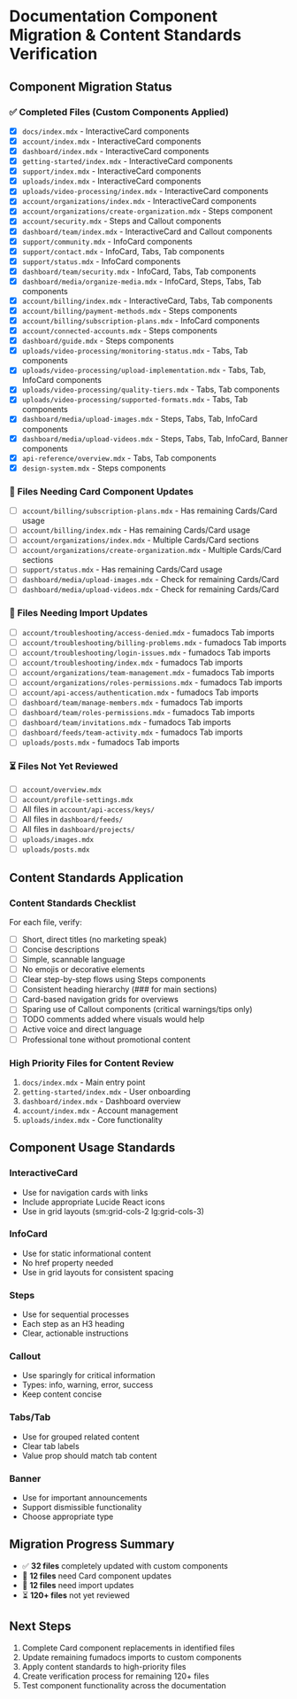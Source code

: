 # Documentation Component Migration & Content Standards Verification

## Component Migration Status

### ✅ Completed Files (Custom Components Applied)
- [x] `docs/index.mdx` - InteractiveCard components
- [x] `account/index.mdx` - InteractiveCard components  
- [x] `dashboard/index.mdx` - InteractiveCard components
- [x] `getting-started/index.mdx` - InteractiveCard components
- [x] `support/index.mdx` - InteractiveCard components
- [x] `uploads/index.mdx` - InteractiveCard components
- [x] `uploads/video-processing/index.mdx` - InteractiveCard components
- [x] `account/organizations/index.mdx` - InteractiveCard components
- [x] `account/organizations/create-organization.mdx` - Steps component
- [x] `account/security.mdx` - Steps and Callout components
- [x] `dashboard/team/index.mdx` - InteractiveCard and Callout components
- [x] `support/community.mdx` - InfoCard components
- [x] `support/contact.mdx` - InfoCard, Tabs, Tab components
- [x] `support/status.mdx` - InfoCard components
- [x] `dashboard/team/security.mdx` - InfoCard, Tabs, Tab components
- [x] `dashboard/media/organize-media.mdx` - InfoCard, Steps, Tabs, Tab components
- [x] `account/billing/index.mdx` - InteractiveCard, Tabs, Tab components
- [x] `account/billing/payment-methods.mdx` - Steps components
- [x] `account/billing/subscription-plans.mdx` - InfoCard components
- [x] `account/connected-accounts.mdx` - Steps components
- [x] `dashboard/guide.mdx` - Steps components
- [x] `uploads/video-processing/monitoring-status.mdx` - Tabs, Tab components
- [x] `uploads/video-processing/upload-implementation.mdx` - Tabs, Tab, InfoCard components
- [x] `uploads/video-processing/quality-tiers.mdx` - Tabs, Tab components
- [x] `uploads/video-processing/supported-formats.mdx` - Tabs, Tab components
- [x] `dashboard/media/upload-images.mdx` - Steps, Tabs, Tab, InfoCard components
- [x] `dashboard/media/upload-videos.mdx` - Steps, Tabs, Tab, InfoCard, Banner components
- [x] `api-reference/overview.mdx` - Tabs, Tab components
- [x] `design-system.mdx` - Steps components

### 🔄 Files Needing Card Component Updates
- [ ] `account/billing/subscription-plans.mdx` - Has remaining Cards/Card usage
- [ ] `account/billing/index.mdx` - Has remaining Cards/Card usage  
- [ ] `account/organizations/index.mdx` - Multiple Cards/Card sections
- [ ] `account/organizations/create-organization.mdx` - Multiple Cards/Card sections
- [ ] `support/status.mdx` - Has remaining Cards/Card usage
- [ ] `dashboard/media/upload-images.mdx` - Check for remaining Cards/Card
- [ ] `dashboard/media/upload-videos.mdx` - Check for remaining Cards/Card

### 🔄 Files Needing Import Updates
- [ ] `account/troubleshooting/access-denied.mdx` - fumadocs Tab imports
- [ ] `account/troubleshooting/billing-problems.mdx` - fumadocs Tab imports
- [ ] `account/troubleshooting/login-issues.mdx` - fumadocs Tab imports
- [ ] `account/troubleshooting/index.mdx` - fumadocs Tab imports
- [ ] `account/organizations/team-management.mdx` - fumadocs Tab imports
- [ ] `account/organizations/roles-permissions.mdx` - fumadocs Tab imports
- [ ] `account/api-access/authentication.mdx` - fumadocs Tab imports
- [ ] `dashboard/team/manage-members.mdx` - fumadocs Tab imports
- [ ] `dashboard/team/roles-permissions.mdx` - fumadocs Tab imports
- [ ] `dashboard/team/invitations.mdx` - fumadocs Tab imports
- [ ] `dashboard/feeds/team-activity.mdx` - fumadocs Tab imports
- [ ] `uploads/posts.mdx` - fumadocs Tab imports

### ⏳ Files Not Yet Reviewed
- [ ] `account/overview.mdx`
- [ ] `account/profile-settings.mdx`
- [ ] All files in `account/api-access/keys/`
- [ ] All files in `dashboard/feeds/`
- [ ] All files in `dashboard/projects/`
- [ ] `uploads/images.mdx`
- [ ] `uploads/posts.mdx`

## Content Standards Application

### Content Standards Checklist
For each file, verify:
- [ ] Short, direct titles (no marketing speak)
- [ ] Concise descriptions
- [ ] Simple, scannable language
- [ ] No emojis or decorative elements
- [ ] Clear step-by-step flows using Steps components
- [ ] Consistent heading hierarchy (### for main sections)
- [ ] Card-based navigation grids for overviews
- [ ] Sparing use of Callout components (critical warnings/tips only)
- [ ] TODO comments added where visuals would help
- [ ] Active voice and direct language
- [ ] Professional tone without promotional content

### High Priority Files for Content Review
1. `docs/index.mdx` - Main entry point
2. `getting-started/index.mdx` - User onboarding
3. `dashboard/index.mdx` - Dashboard overview
4. `account/index.mdx` - Account management
5. `uploads/index.mdx` - Core functionality

## Component Usage Standards

### InteractiveCard
- Use for navigation cards with links
- Include appropriate Lucide React icons
- Use in grid layouts (sm:grid-cols-2 lg:grid-cols-3)

### InfoCard  
- Use for static informational content
- No href property needed
- Use in grid layouts for consistent spacing

### Steps
- Use for sequential processes
- Each step as an H3 heading
- Clear, actionable instructions

### Callout
- Use sparingly for critical information
- Types: info, warning, error, success
- Keep content concise

### Tabs/Tab
- Use for grouped related content
- Clear tab labels
- Value prop should match tab content

### Banner
- Use for important announcements
- Support dismissible functionality
- Choose appropriate type

## Migration Progress Summary
- ✅ **32 files** completely updated with custom components
- 🔄 **12 files** need Card component updates  
- 🔄 **12 files** need import updates
- ⏳ **120+ files** not yet reviewed

## Next Steps
1. Complete Card component replacements in identified files
2. Update remaining fumadocs imports to custom components
3. Apply content standards to high-priority files
4. Create verification process for remaining 120+ files
5. Test component functionality across the documentation
